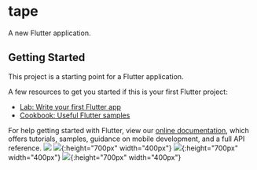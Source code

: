 # tape

A new Flutter application.

## Getting Started

This project is a starting point for a Flutter application.

A few resources to get you started if this is your first Flutter project:

- [Lab: Write your first Flutter app](https://flutter.dev/docs/get-started/codelab)
- [Cookbook: Useful Flutter samples](https://flutter.dev/docs/cookbook)

For help getting started with Flutter, view our
[online documentation](https://flutter.dev/docs), which offers tutorials,
samples, guidance on mobile development, and a full API reference.
![](https://github.com/SHIELD7/tape-flutter/raw/master/screenshot/a9b6ba172f7cdea33e4e0e0daa44e84e.jpg?s=300)
![](https://github.com/SHIELD7/tape-flutter/raw/master/screenshot/2ede9ffc21dd84471386787146d6c468.jpg){:height="700px" width="400px"}
![](https://github.com/SHIELD7/tape-flutter/raw/master/screenshot/5137de54b92dc2e404874be29b2502a9.jpg){:height="700px" width="400px"}
![](https://github.com/SHIELD7/tape-flutter/raw/master/screenshot/9268b73f599a937f983447c9dce1d43a.jpg){:height="700px" width="400px"}


